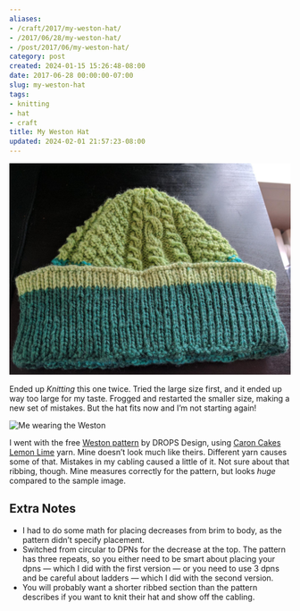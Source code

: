 ```yaml
---
aliases:
- /craft/2017/my-weston-hat/
- /2017/06/28/my-weston-hat/
- /post/2017/06/my-weston-hat/
category: post
created: 2024-01-15 15:26:48-08:00
date: 2017-06-28 00:00:00-07:00
slug: my-weston-hat
tags:
- knitting
- hat
- craft
title: My Weston Hat
updated: 2024-02-01 21:57:23-08:00
---
```


![attachments/img/2017/cover-2017-06-28.jpg](../../../attachments/img/2017/cover-2017-06-28.jpg)

Ended up *Knitting* this one twice. Tried the large size first, and it ended up way too large for my taste. Frogged and restarted the smaller size, making a new set of mistakes. But the hat fits now and I’m not starting again!

![Me wearing the Weston](attachments/img/2017/me-wearing-weston-medium.jpg)

I went with the free [Weston pattern](https://www.garnstudio.com/pattern.php?id=7779&cid=17) by DROPS Design, using [Caron Cakes Lemon Lime](http://www.michaels.com/caron-cakes-yarn/M10481921.html) yarn. Mine doesn’t look much like theirs. Different yarn causes some of that. Mistakes in my cabling caused a little of it. Not sure about that ribbing, though. Mine measures correctly for the pattern, but looks *huge* compared to the sample image.

## Extra Notes

* I had to do some math for placing decreases from brim to body, as the pattern   didn’t specify placement.
* Switched from circular to DPNs for the decrease at the top. The pattern has three repeats, so you either need to be smart about placing your dpns —   which I did with the first version — or you need to use 3 dpns and be careful about ladders — which I did with the second version.
* You will probably want a shorter ribbed section than the pattern describes if you want to knit their hat and show off the cabling.